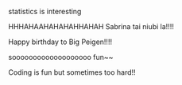 statistics is interesting


HHHAHAAHAHAHAHHAHAH
Sabrina tai niubi la!!!!

Happy birthday to Big Peigen!!!!

sooooooooooooooooooo fun~~

Coding is fun but sometimes too hard!!
